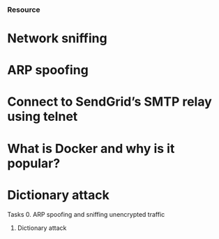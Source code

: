 ### Resource
# Network sniffing
# ARP spoofing
# Connect to SendGrid’s SMTP relay using telnet
# What is Docker and why is it popular?
# Dictionary attack

Tasks
0. ARP spoofing and sniffing unencrypted traffic
1. Dictionary attack
